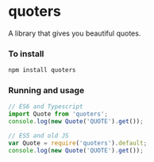 # quoters

A library that gives you beautiful quotes.

### To install

```sh
npm install quoters
```

### Running and usage

```js
// ES6 and Typescript
import Quote from 'quoters';
console.log(new Quote('QUOTE').get());

// ES5 and old JS
var Quote = require('quoters').default;
console.log(new Quote('QUOTE').get());
```